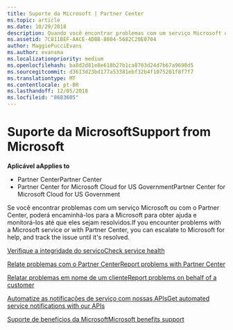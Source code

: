 ```yaml
---
title: Suporte da Microsoft | Partner Center
ms.topic: article
ms.date: 10/29/2018
description: Quando você encontrar problemas com um serviço Microsoft ou com o Partner Center, poderá encaminhá-los para a Microsoft para obter ajuda e monitorar os problemas até que eles sejam resolvidos.
ms.assetid: 7C811BEF-AACE-4DBB-8804-5682C20E0704
author: MaggiePucciEvans
ms.author: evansma
ms.localizationpriority: medium
ms.openlocfilehash: ba8d2d81e8e618b27b1ca8703d24d7b67a9698d5
ms.sourcegitcommit: d3613d23bd177a53381ebf32b4f1075201f8f7f7
ms.translationtype: MT
ms.contentlocale: pt-BR
ms.lasthandoff: 12/05/2018
ms.locfileid: "8683605"
---
```

# <a name="support-from-microsoft"></a><span data-ttu-id="06a1f-103">Suporte da Microsoft</span><span class="sxs-lookup"><span data-stu-id="06a1f-103">Support from Microsoft</span></span>

**<span data-ttu-id="06a1f-104">Aplicável a</span><span class="sxs-lookup"><span data-stu-id="06a1f-104">Applies to</span></span>**

-  <span data-ttu-id="06a1f-105">Partner Center</span><span class="sxs-lookup"><span data-stu-id="06a1f-105">Partner Center</span></span>
-  <span data-ttu-id="06a1f-106">Partner Center for Microsoft Cloud for US Government</span><span class="sxs-lookup"><span data-stu-id="06a1f-106">Partner Center for Microsoft Cloud for US Government</span></span>


<span data-ttu-id="06a1f-107">Se você encontrar problemas com um serviço Microsoft ou com o Partner Center, poderá encaminhá-los para a Microsoft para obter ajuda e monitorá-los até que eles sejam resolvidos.</span><span class="sxs-lookup"><span data-stu-id="06a1f-107">If you encounter problems with a Microsoft service or with Partner Center, you can escalate to Microsoft for help, and track the issue until it's resolved.</span></span>

[<span data-ttu-id="06a1f-108">Verifique a integridade do serviço</span><span class="sxs-lookup"><span data-stu-id="06a1f-108">Check service health</span></span>](check-service-health.md)

[<span data-ttu-id="06a1f-109">Relate problemas com o Partner Center</span><span class="sxs-lookup"><span data-stu-id="06a1f-109">Report problems with Partner Center</span></span>](report-problems-with-partner-center.md)

[<span data-ttu-id="06a1f-110">Relatar problemas em nome de um cliente</span><span class="sxs-lookup"><span data-stu-id="06a1f-110">Report problems on behalf of a customer</span></span>](report-problems-on-behalf-of-a-customer.md)

[<span data-ttu-id="06a1f-111">Automatize as notificações de serviço com nossas APIs</span><span class="sxs-lookup"><span data-stu-id="06a1f-111">Get automated service notifications with our APIs</span></span>](get-automated-service-notifications-with-our-apis.md)

[<span data-ttu-id="06a1f-112">Suporte de benefícios da Microsoft</span><span class="sxs-lookup"><span data-stu-id="06a1f-112">Microsoft benefits support</span></span>](https://partner.microsoft.com/support/contact-support)

 

 



